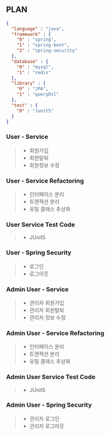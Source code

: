 ## PLAN
```json
{
  "language" : "java",
  "framework" : {
    "0" : "spring",
    "1" : "spring-boot",
    "2" : "spring-security"
  },
  "database" : {
    "0" : "mysql",
    "1" : "redis"
  },
  "library" : {
    "0" : "JPA",
    "1" : "queryDsl"
  },
  "test" : {
    "0" : "Junit5"
  }
}
```
### User - Service
> * 회원가입
> * 회원탈퇴
> * 회원정보 수정
### User - Service Refactoring
> * 인터페이스 분리
> * 트랜잭션 분리
> * 유틸 클래스 추상화
### User Service Test Code
> * JUnit5
### User - Spring Security
> * 로그인
> * 로그아웃
### Admin User - Service
> * 관리자 회원가입
> * 관리자 회원탈퇴
> * 관리자 정보 수정
### Admin User - Service Refactoring
> * 인터페이스 분리
> * 트랜잭션 분리
> * 유틸 클래스 추상화
### Admin User Service Test Code
> * JUnit5
### Admin User - Spring Security
> * 관리자 로그인
> * 관리자 로그아웃


